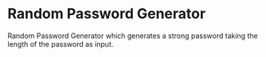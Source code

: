# Random Password Generator
Random Password Generator which generates a strong password taking the length of the password as input.
